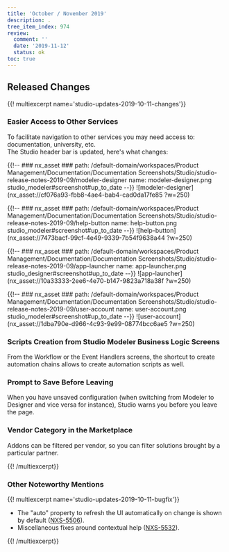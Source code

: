 ```yaml
---
title: 'October / November 2019'
description: .
tree_item_index: 974
review:
  comment: ''
  date: '2019-11-12'
  status: ok
toc: true
---
```


## Released Changes

{{! multiexcerpt name='studio-updates-2019-10-11-changes'}}

### Easier Access to Other Services

To facilitate navigation to other services you may need access to: documentation, university, etc. </br>
The Studio header bar is updated, here's what changes:

{{!--     ### nx_asset ###
    path: /default-domain/workspaces/Product Management/Documentation/Documentation Screenshots/Studio/studio-release-notes-2019-09/modeler-designer
    name: modeler-designer.png
    studio_modeler#screenshot#up_to_date
--}}
![modeler-designer](nx_asset://cf076a93-fbb8-4ae4-bab4-cad0da17fe85 ?w=250)

{{!--     ### nx_asset ###
    path: /default-domain/workspaces/Product Management/Documentation/Documentation Screenshots/Studio/studio-release-notes-2019-09/help-button
    name: help-button.png
    studio_modeler#screenshot#up_to_date
--}}
![help-button](nx_asset://7473bacf-99cf-4e49-9339-7b54f9638a44 ?w=250)

{{!--     ### nx_asset ###
    path: /default-domain/workspaces/Product Management/Documentation/Documentation Screenshots/Studio/studio-release-notes-2019-09/app-launcher
    name: app-launcher.png
    studio_designer#screenshot#up_to_date
--}}
![app-launcher](nx_asset://10a33333-2ee6-4e70-b147-9823a718a38f ?w=250)

{{!--     ### nx_asset ###
    path: /default-domain/workspaces/Product Management/Documentation/Documentation Screenshots/Studio/studio-release-notes-2019-09/user-account
    name: user-account.png
    studio_modeler#screenshot#up_to_date
--}}
![user-account](nx_asset://1dba790e-d966-4c93-9e99-08774bcc6ae5 ?w=250)

### Scripts Creation from Studio Modeler Business Logic Screens

From the Workflow or the Event Handlers screens, the shortcut to create automation chains allows to create automation scripts as well.

### Prompt to Save Before Leaving

When you have unsaved configuration (when switching from Modeler to Designer and vice versa for instance), Studio warns you before you leave the page.

### Vendor Category in the Marketplace

Addons can be filtered per vendor, so you can filter solutions brought by a particular partner.

{{! /multiexcerpt}}

### Other Noteworthy Mentions

{{! multiexcerpt name='studio-updates-2019-10-11-bugfix'}}
- The "auto" property to refresh the UI automatically on change is shown by default ([NXS-5506](https://jira.nuxeo.com/browse/NXS-5506)).
- Miscellaneous fixes around contextual help ([NXS-5532](https://jira.nuxeo.com/browse/NXS-5532)).

{{! /multiexcerpt}}
